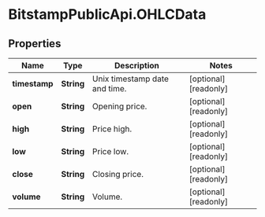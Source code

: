 # BitstampPublicApi.OHLCData

## Properties

Name | Type | Description | Notes
------------ | ------------- | ------------- | -------------
**timestamp** | **String** | Unix timestamp date and time. | [optional] [readonly] 
**open** | **String** | Opening price. | [optional] [readonly] 
**high** | **String** | Price high. | [optional] [readonly] 
**low** | **String** | Price low. | [optional] [readonly] 
**close** | **String** | Closing price. | [optional] [readonly] 
**volume** | **String** | Volume. | [optional] [readonly] 


